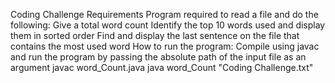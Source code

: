 Coding Challenge Requirements
Program required to read a file and do the following:
Give a total word count
Identify the top 10 words used and display them in sorted order
Find and display the last sentence on the file that contains the most used word
How to run the program: 
           Compile using javac and run the program by passing the absolute path of the input file as an argument
           javac word_Count.java
           java word_Count "Coding Challenge.txt"
